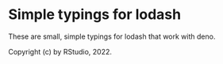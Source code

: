 # Simple typings for lodash

These are small, simple typings for lodash that work with deno.

Copyright (c) by RStudio, 2022.
